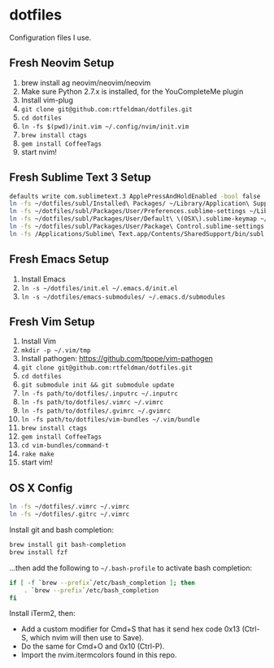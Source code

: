 dotfiles
========

Configuration files I use.

## Fresh Neovim Setup

1. brew install ag neovim/neovim/neovim
2. Make sure Python 2.7.x is installed, for the YouCompleteMe plugin
3. Install vim-plug
4. `git clone git@github.com:rtfeldman/dotfiles.git`
5. `cd dotfiles`
6. `ln -fs $(pwd)/init.vim ~/.config/nvim/init.vim`
7. `brew install ctags`
8. `gem install CoffeeTags`
9. start nvim!

## Fresh Sublime Text 3 Setup

```bash
defaults write com.sublimetext.3 ApplePressAndHoldEnabled -bool false
ln -fs ~/dotfiles/subl/Installed\ Packages/ ~/Library/Application\ Support/Sublime\ Text\ 3/Installed\ Packages/
ln -fs ~/dotfiles/subl/Packages/User/Preferences.sublime-settings ~/Library/Application\ Support/Sublime\ Text\ 3/Packages/User/Preferences.sublime-settings
ln -fs ~/dotfiles/subl/Packages/User/Default\ \(OSX\).sublime-keymap ~/Library/Application\ Support/Sublime\ Text\ 3/Packages/User/Default\ \(OSX\).sublime-keymap
ln -fs ~/dotfiles/subl/Packages/User/Package\ Control.sublime-settings ~/Library/Application\ Support/Sublime\ Text\ 3/Packages/User/Package\ Control.sublime-settings
ln -fs /Applications/Sublime\ Text.app/Contents/SharedSupport/bin/subl /usr/local/bin/subl
```

## Fresh Emacs Setup

1. Install Emacs
2. `ln -s ~/dotfiles/init.el ~/.emacs.d/init.el`
3. `ln -s ~/dotfiles/emacs-submodules/ ~/.emacs.d/submodules`

## Fresh Vim Setup

1. Install Vim
2. `mkdir -p ~/.vim/tmp`
3. Install pathogen: https://github.com/tpope/vim-pathogen
4. `git clone git@github.com:rtfeldman/dotfiles.git`
5. `cd dotfiles`
6. `git submodule init && git submodule update`
7. `ln -fs path/to/dotfiles/.inputrc ~/.inputrc`
7. `ln -fs path/to/dotfiles/.vimrc ~/.vimrc`
8. `ln -fs path/to/dotfiles/.gvimrc ~/.gvimrc`
9. `ln -fs path/to/dotfiles/vim-bundles ~/.vim/bundle`
10. `brew install ctags`
11. `gem install CoffeeTags`
12. `cd vim-bundles/command-t`
13. `rake make`
14. start vim!

## OS X Config

```bash
ln -fs ~/dotfiles/.vimrc ~/.vimrc
ln -fs ~/dotfiles/.gitrc ~/.vimrc
```

Install git and bash completion:

```bash
brew install git bash-completion
brew install fzf
```

...then add the following to `~/.bash-profile` to activate bash completion:

```bash
if [ -f `brew --prefix`/etc/bash_completion ]; then
    . `brew --prefix`/etc/bash_completion
fi
```

Install iTerm2, then:

* Add a custom modifier for Cmd+S that has it send
hex code 0x13 (Ctrl-S, which nvim will then use to Save).
* Do the same for Cmd+O and 0x10 (Ctrl-P).
* Import the nvim.itermcolors found in this repo.
